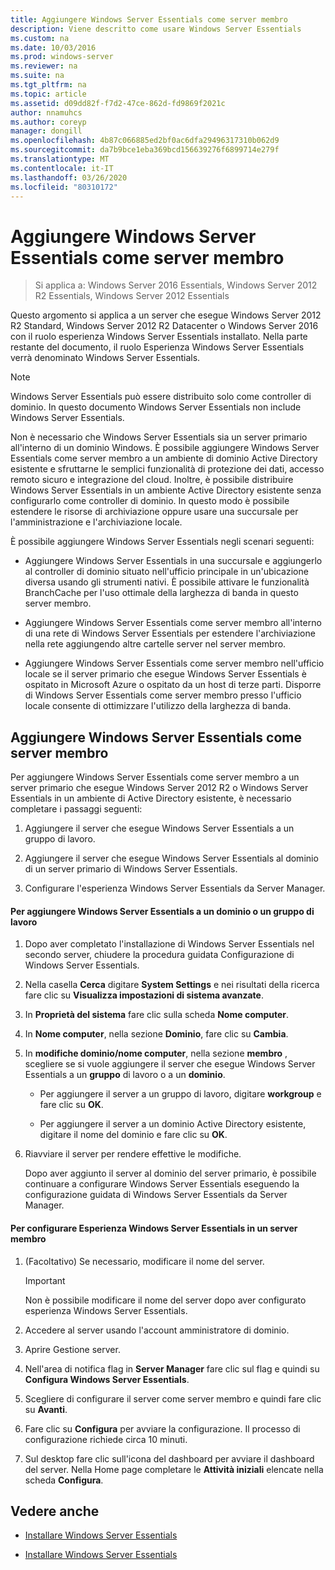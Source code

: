 ```yaml
---
title: Aggiungere Windows Server Essentials come server membro
description: Viene descritto come usare Windows Server Essentials
ms.custom: na
ms.date: 10/03/2016
ms.prod: windows-server
ms.reviewer: na
ms.suite: na
ms.tgt_pltfrm: na
ms.topic: article
ms.assetid: d09dd82f-f7d2-47ce-862d-fd9869f2021c
author: nnamuhcs
ms.author: coreyp
manager: dongill
ms.openlocfilehash: 4b87c066885ed2bf0ac6dfa29496317310b062d9
ms.sourcegitcommit: da7b9bce1eba369bcd156639276f6899714e279f
ms.translationtype: MT
ms.contentlocale: it-IT
ms.lasthandoff: 03/26/2020
ms.locfileid: "80310172"
---
```

# <a name="add-windows-server-essentials-as-a-member-server"></a>Aggiungere Windows Server Essentials come server membro

>Si applica a: Windows Server 2016 Essentials, Windows Server 2012 R2 Essentials, Windows Server 2012 Essentials

Questo argomento si applica a un server che esegue Windows Server 2012 R2 Standard, Windows Server 2012 R2 Datacenter o Windows Server 2016 con il ruolo esperienza Windows Server Essentials installato. Nella parte restante del documento, il ruolo Esperienza Windows Server Essentials verrà denominato Windows Server Essentials.  
  
> [!NOTE]
>   Windows Server Essentials può essere distribuito solo come controller di dominio. In questo documento Windows Server Essentials non include Windows Server Essentials.  
  
 Non è necessario che Windows Server Essentials sia un server primario all'interno di un dominio Windows. È possibile aggiungere Windows Server Essentials come server membro a un ambiente di dominio Active Directory esistente e sfruttarne le semplici funzionalità di protezione dei dati, accesso remoto sicuro e integrazione del cloud. Inoltre, è possibile distribuire Windows Server Essentials in un ambiente Active Directory esistente senza configurarlo come controller di dominio. In questo modo è possibile estendere le risorse di archiviazione oppure usare una succursale per l'amministrazione e l'archiviazione locale.  
  
 È possibile aggiungere Windows Server Essentials negli scenari seguenti:  
  
-   Aggiungere Windows Server Essentials in una succursale e aggiungerlo al controller di dominio situato nell'ufficio principale in un'ubicazione diversa usando gli strumenti nativi. È possibile attivare le funzionalità BranchCache per l'uso ottimale della larghezza di banda in questo server membro.  
  
-   Aggiungere Windows Server Essentials come server membro all'interno di una rete di Windows Server Essentials per estendere l'archiviazione nella rete aggiungendo altre cartelle server nel server membro.  
  
-   Aggiungere Windows Server Essentials come server membro nell'ufficio locale se il server primario che esegue Windows Server Essentials è ospitato in Microsoft Azure o ospitato da un host di terze parti. Disporre di Windows Server Essentials come server membro presso l'ufficio locale consente di ottimizzare l'utilizzo della larghezza di banda.  
  
## <a name="adding-windows-server-essentials-as-a-member-server"></a>Aggiungere Windows Server Essentials come server membro  
 Per aggiungere Windows Server Essentials come server membro a un server primario che esegue Windows Server 2012 R2 o Windows Server Essentials in un ambiente di Active Directory esistente, è necessario completare i passaggi seguenti:  
  
1.  Aggiungere il server che esegue Windows Server Essentials a un gruppo di lavoro.  
  
2.  Aggiungere il server che esegue Windows Server Essentials al dominio di un server primario di Windows Server Essentials.  
  
3.  Configurare l'esperienza Windows Server Essentials da Server Manager.  
  
#### <a name="to-join-windows-server-essentials-to-a-workgroup-or-domain"></a>Per aggiungere Windows Server Essentials a un dominio o un gruppo di lavoro  
  
1. Dopo aver completato l'installazione di Windows Server Essentials nel secondo server, chiudere la procedura guidata Configurazione di Windows Server Essentials.  
  
2. Nella casella **Cerca** digitare **System Settings** e nei risultati della ricerca fare clic su **Visualizza impostazioni di sistema avanzate**.  
  
3. In **Proprietà del sistema** fare clic sulla scheda **Nome computer**.  
  
4. In **Nome computer**, nella sezione **Dominio**, fare clic su **Cambia**.  
  
5. In **modifiche dominio/nome computer**, nella sezione **membro** , scegliere se si vuole aggiungere il server che esegue Windows Server Essentials a un **gruppo** di lavoro o a un **dominio**.  
  
   -   Per aggiungere il server a un gruppo di lavoro, digitare **workgroup** e fare clic su **OK**.  
  
   -   Per aggiungere il server a un dominio Active Directory esistente, digitare il nome del dominio e fare clic su **OK**.  
  
6. Riavviare il server per rendere effettive le modifiche.  
  
   Dopo aver aggiunto il server al dominio del server primario, è possibile continuare a configurare Windows Server Essentials eseguendo la configurazione guidata di Windows Server Essentials da Server Manager.  
  
#### <a name="to-configure-windows-server-essentials-experience-on-a-member-server"></a>Per configurare Esperienza Windows Server Essentials in un server membro  
  
1.  (Facoltativo) Se necessario, modificare il nome del server.  
  
    > [!IMPORTANT]
    >  Non è possibile modificare il nome del server dopo aver configurato esperienza Windows Server Essentials.  
  
2.  Accedere al server usando l'account amministratore di dominio.  
  
3.  Aprire Gestione server.  
  
4.  Nell'area di notifica flag in **Server Manager** fare clic sul flag e quindi su **Configura Windows Server Essentials**.  
  
5.  Scegliere di configurare il server come server membro e quindi fare clic su **Avanti**.  
  
6.  Fare clic su **Configura** per avviare la configurazione. Il processo di configurazione richiede circa 10 minuti.  
  
7.  Sul desktop fare clic sull'icona del dashboard per avviare il dashboard del server. Nella Home page completare le **Attività iniziali** elencate nella scheda **Configura**.  
  
## <a name="see-also"></a>Vedere anche  
  

-   [Installare Windows Server Essentials](Install-Windows-Server-Essentials.md)

-   [Installare Windows Server Essentials](../install/Install-Windows-Server-Essentials.md)

